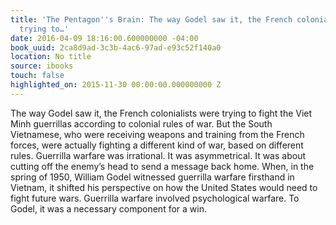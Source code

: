 ```yaml
---
title: 'The Pentagon''s Brain: The way Godel saw it, the French colonialists were
  trying to…'
date: 2016-04-09 18:16:00.600000000 -04:00
book_uuid: 2ca8d9ad-3c3b-4ac6-97ad-e93c52f140a0
location: No title
source: ibooks
touch: false
highlighted_on: 2015-11-30 00:00:00.000000000 Z
---
```


The way Godel saw it, the French colonialists were trying to fight the Viet Minh guerrillas according to colonial rules of war. But the South Vietnamese, who were receiving weapons and training from the French forces, were actually fighting a different kind of war, based on different rules. Guerrilla warfare was irrational. It was asymmetrical. It was about cutting off the enemy’s head to send a message back home. When, in the spring of 1950, William Godel witnessed guerrilla warfare firsthand in Vietnam, it shifted his perspective on how the United States would need to fight future wars. Guerrilla warfare involved psychological warfare. To Godel, it was a necessary component for a win.